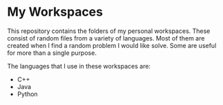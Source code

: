 # My Workspaces
This repository contains the folders of my personal workspaces. These consist of random files from a variety of languages. Most of them are created when I find a random problem I would like solve. Some are useful for more than a single purpose.  

The languages that I use in these workspaces are:
* C++
* Java
* Python
